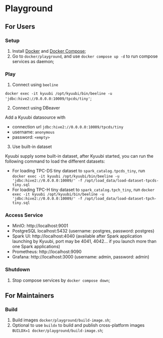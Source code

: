 Playground
==========

## For Users

### Setup

1. Install [Docker](https://docs.docker.com/get-docker/) and [Docker Compose](https://docs.docker.com/compose/);
2. Go to `docker/playground`, and use `docker compose up -d` to run compose services as daemon;

### Play

1. Connect using `beeline`

`docker exec -it kyuubi /opt/kyuubi/bin/beeline -u 'jdbc:hive2://0.0.0.0:10009/tpcds/tiny'`;

2. Connect using DBeaver

Add a Kyuubi datasource with

- connection url `jdbc:hive2://0.0.0.0:10009/tpcds/tiny`
- username: `anonymous`
- password: `<empty>`

3. Use built-in dataset

Kyuubi supply some built-in dataset, after Kyuubi started, you can run the following command to load the different datasets:

- For loading TPC-DS tiny dataset to `spark_catalog.tpcds_tiny`, run `docker exec -it kyuubi /opt/kyuubi/bin/beeline -u 'jdbc:hive2://0.0.0.0:10009/' -f /opt/load_data/load-dataset-tpcds-tiny.sql`
- For loading TPC-H  tiny dataset to `spark_catalog.tpch_tiny`,  run `docker exec -it kyuubi /opt/kyuubi/bin/beeline -u 'jdbc:hive2://0.0.0.0:10009/' -f /opt/load_data/load-dataset-tpch-tiny.sql`

### Access Service

- MinIO: http://localhost:9001
- PostgreSQL localhost:5432 (username: postgres, password: postgres)
- Spark UI: http://localhost:4040 (available after Spark application launching by Kyuubi, port may be 4041, 4042... if you launch more than one Spark applications)
- Prometheus: http://localhost:9090
- Grafana: http://localhost:3000 (username: admin, password: admin)

### Shutdown

1. Stop compose services by `docker compose down`;

## For Maintainers

### Build

1. Build images `docker/playground/build-image.sh`;
2. Optional to use `buildx` to build and publish cross-platform images `BUILDX=1 docker/playground/build-image.sh`;

